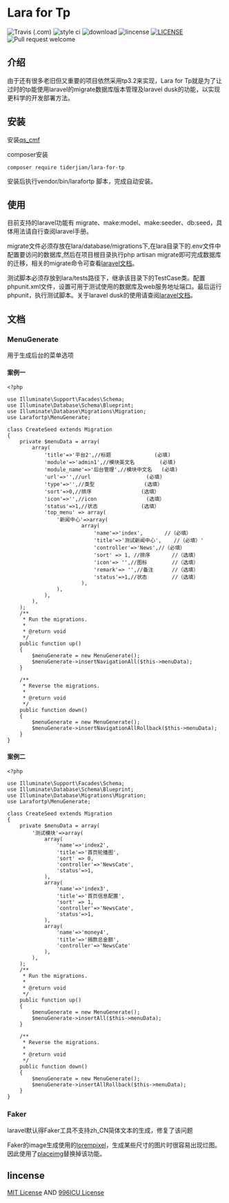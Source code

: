 # Lara for Tp
![Travis (.com)](https://img.shields.io/travis/com/tiderjian/lara-for-tp.svg?style=flat-square)
![style ci](https://img.shields.io/travis/com/tiderjian/lara-for-tp.svg?style=flat-square)
![download](https://img.shields.io/packagist/dt/tiderjian/lara-for-tp.svg?style=flat-square)
![lincense](https://img.shields.io/badge/license-MIT-blue.svg?style=flat-square)
[![LICENSE](https://img.shields.io/badge/license-Anti%20996-blue.svg)](https://github.com/996icu/996.ICU/blob/master/LICENSE)
![Pull request welcome](https://img.shields.io/badge/pr-welcome-green.svg?style=flat-square)

## 介绍
由于还有很多老旧但又重要的项目依然采用tp3.2来实现，Lara for Tp就是为了让过时的tp能使用laravel的migrate数据库版本管理及laravel dusk的功能，以实现更科学的开发部署方法。
   

## 安装
安装[qs_cmf](https://github.com/tiderjian/qs_cmf)

composer安装
```
composer require tiderjian/lara-for-tp
```

安装后执行vendor/bin/larafortp 脚本，完成自动安装。


## 使用
目前支持的laravel功能有 migrate、make:model、make:seeder、db:seed，具体用法请自行查阅laravel手册。

migrate文件必须存放在lara/database/migrations下,在lara目录下的.env文件中配置要访问的数据库,然后在项目根目录执行php artisan migrate即可完成数据库的迁移，相关的migrate命令可查看[laravel文档](https://learnku.com/docs/laravel/5.8/migrations/3928)。

测试脚本必须存放到lara/tests路径下，继承该目录下的TestCase类。配置phpunit.xml文件，设置可用于测试使用的数据库及web服务地址端口。最后运行phpunit，执行测试脚本。关于laravel dusk的使用请查阅[laravel文档](https://learnku.com/docs/laravel/5.8/dusk/3943)。

## 文档
### MenuGenerate
用于生成后台的菜单选项
#### 案例一
```
<?php

use Illuminate\Support\Facades\Schema;
use Illuminate\Database\Schema\Blueprint;
use Illuminate\Database\Migrations\Migration;
use Larafortp\MenuGenerate;

class CreateSeed extends Migration
{
    private $menuData = array(
        array(
            'title'=>'平台2',//标题              (必填)
            'module'=>'admin1',//模块英文名        (必填)
            'module_name'=>'后台管理',//模块中文名   (必填)
            'url'=>'',//url                  (必填)
            'type'=>'',//类型                (选填）
            'sort'=>0,//排序                (选填）
            'icon'=>'',//icon                (选填）
            'status'=>1,//状态              (选填）
            'top_menu' => array(
                '新闻中心'=>array(
                        array(
                            'name'=>'index',       //（必填）
                            'title'=>'测试新闻中心',    //（必填）'
                            'controller'=>'News',//（必填）
                            'sort' => 1, //排序       //（选填）
                            'icon'=> '',//图标        //（选填）
                            'remark'=> '',//备注      //（选填）
                            'status'=>1,//状态        //（选填）
                        ),
                ),
            ),
        ),
    );
    /**
     * Run the migrations.
     *
     * @return void
     */
    public function up()
    {
        $menuGenerate = new MenuGenerate();
        $menuGenerate->insertNavigationAll($this->menuData);
    }

    /**
     * Reverse the migrations.
     *
     * @return void
     */
    public function down()
    {
        $menuGenerate = new MenuGenerate();
        $menuGenerate->insertNavigationAllRollback($this->menuData);
    }
}
```
#### 案例二
```
<?php

use Illuminate\Support\Facades\Schema;
use Illuminate\Database\Schema\Blueprint;
use Illuminate\Database\Migrations\Migration;
use Larafortp\MenuGenerate;

class CreateSeed extends Migration
{
    private $menuData = array(
        '测试模块'=>array(
            array(
                'name'=>'index2',
                'title'=>'首页轮播图',
                'sort' => 0,
                'controller'=>'NewsCate',
                'status'=>1,
            ),
            array(
                'name'=>'index3',
                'title'=>'首页信息配置',
                'sort' => 1,
                'controller'=>'NewsCate',
                'status'=>1,
            ),
            array(
                'name'=>'money4',
                'title'=>'捐款总金额',
                'controller'=>'NewsCate'
            ),
        ),
    );
    /**
     * Run the migrations.
     *
     * @return void
     */
    public function up()
    {
        $menuGenerate = new MenuGenerate();
        $menuGenerate->insertAll($this->menuData);
    }

    /**
     * Reverse the migrations.
     *
     * @return void
     */
    public function down()
    {
        $menuGenerate = new MenuGenerate();
        $menuGenerate->insertAllRollback($this->menuData);
    }
}

```

### Faker
laravel默认得Faker工具不支持zh_CN简体文本的生成，修复了该问题

Faker的image生成使用的[lorempixel](http://lorempixel.com/)，生成某些尺寸的图片时很容易出现烂图。因此使用了[placeimg](http://placeimg.com/)替换掉该功能。

## lincense
[MIT License](https://github.com/tiderjian/lara-for-tp/blob/master/LICENSE.MIT) AND [996ICU License](https://github.com/tiderjian/lara-for-tp/blob/master/LICENSE.996ICU)
